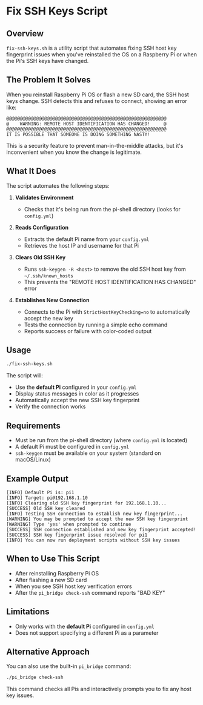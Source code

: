 # Fix SSH Keys Script

## Overview

`fix-ssh-keys.sh` is a utility script that automates fixing SSH host key fingerprint issues when you've reinstalled the OS on a Raspberry Pi or when the Pi's SSH keys have changed.

## The Problem It Solves

When you reinstall Raspberry Pi OS or flash a new SD card, the SSH host keys change. SSH detects this and refuses to connect, showing an error like:

```
@@@@@@@@@@@@@@@@@@@@@@@@@@@@@@@@@@@@@@@@@@@@@@@@@@@@@@@@@@@
@    WARNING: REMOTE HOST IDENTIFICATION HAS CHANGED!     @
@@@@@@@@@@@@@@@@@@@@@@@@@@@@@@@@@@@@@@@@@@@@@@@@@@@@@@@@@@@
IT IS POSSIBLE THAT SOMEONE IS DOING SOMETHING NASTY!
```

This is a security feature to prevent man-in-the-middle attacks, but it's inconvenient when you know the change is legitimate.

## What It Does

The script automates the following steps:

1. **Validates Environment**
   - Checks that it's being run from the pi-shell directory (looks for `config.yml`)

2. **Reads Configuration**
   - Extracts the default Pi name from your `config.yml`
   - Retrieves the host IP and username for that Pi

3. **Clears Old SSH Key**
   - Runs `ssh-keygen -R <host>` to remove the old SSH host key from `~/.ssh/known_hosts`
   - This prevents the "REMOTE HOST IDENTIFICATION HAS CHANGED" error

4. **Establishes New Connection**
   - Connects to the Pi with `StrictHostKeyChecking=no` to automatically accept the new key
   - Tests the connection by running a simple echo command
   - Reports success or failure with color-coded output

## Usage

```bash
./fix-ssh-keys.sh
```

The script will:
- Use the **default Pi** configured in your `config.yml`
- Display status messages in color as it progresses
- Automatically accept the new SSH key fingerprint
- Verify the connection works

## Requirements

- Must be run from the pi-shell directory (where `config.yml` is located)
- A default Pi must be configured in `config.yml`
- `ssh-keygen` must be available on your system (standard on macOS/Linux)

## Example Output

```
[INFO] Default Pi is: pi1
[INFO] Target: pi@192.168.1.10
[INFO] Clearing old SSH key fingerprint for 192.168.1.10...
[SUCCESS] Old SSH key cleared
[INFO] Testing SSH connection to establish new key fingerprint...
[WARNING] You may be prompted to accept the new SSH key fingerprint
[WARNING] Type 'yes' when prompted to continue
[SUCCESS] SSH connection established and new key fingerprint accepted!
[SUCCESS] SSH key fingerprint issue resolved for pi1
[INFO] You can now run deployment scripts without SSH key issues
```

## When to Use This Script

- After reinstalling Raspberry Pi OS
- After flashing a new SD card
- When you see SSH host key verification errors
- After the `pi_bridge check-ssh` command reports "BAD KEY"

## Limitations

- Only works with the **default Pi** configured in `config.yml`
- Does not support specifying a different Pi as a parameter

## Alternative Approach

You can also use the built-in `pi_bridge` command:

```bash
./pi_bridge check-ssh
```

This command checks all Pis and interactively prompts you to fix any host key issues.

